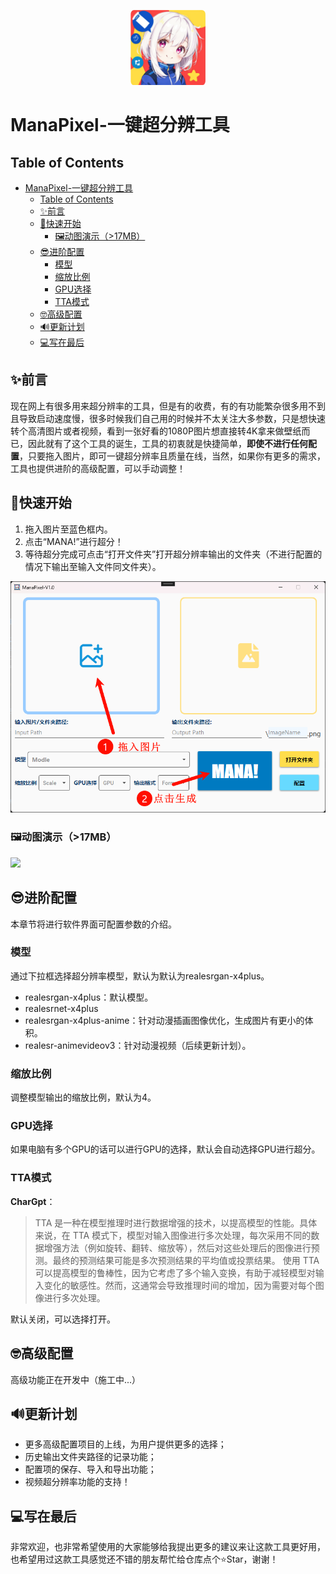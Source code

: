 <p align="center">
  <img src="https://raw.githubusercontent.com/isNineSun/img_repository/main/00125-1369921032-smile%2C1girl%2Cchild%2Cavatar%20icon%2Cflat%20color%2Cwhite%20hair%2Cicon%20_(computing_)%2C.png" height=120>
</p>

# ManaPixel-一键超分辨工具

## Table of Contents
- [ManaPixel-一键超分辨工具](#manapixel-一键超分辨工具)
  - [Table of Contents](#table-of-contents)
  - [✨前言](#前言)
  - [🚀快速开始](#快速开始)
    - [🖼️动图演示（\>17MB）](#️动图演示17mb)
  - [😎进阶配置](#进阶配置)
    - [模型](#模型)
    - [缩放比例](#缩放比例)
    - [GPU选择](#gpu选择)
    - [TTA模式](#tta模式)
  - [🤓高级配置](#高级配置)
  - [🔊更新计划](#更新计划)
  - [💻写在最后](#写在最后)


## ✨前言
现在网上有很多用来超分辨率的工具，但是有的收费，有的有功能繁杂很多用不到且导致启动速度慢，很多时候我们自己用的时候并不太关注大多参数，只是想快速转个高清图片或者视频，看到一张好看的1080P图片想直接转4K拿来做壁纸而已，因此就有了这个工具的诞生，工具的初衷就是快捷简单，**即使不进行任何配置**，只要拖入图片，即可一键超分辨率且质量在线，当然，如果你有更多的需求，工具也提供进阶的高级配置，可以手动调整！    

## 🚀快速开始
1. 拖入图片至蓝色框内。    
2. 点击“MANA!”进行超分！    
3. 等待超分完成可点击“打开文件夹”打开超分辨率输出的文件夹（不进行配置的情况下输出至输入文件同文件夹）。   
    
    

![](https://raw.githubusercontent.com/isNineSun/img_repository/main/PixPin_2024-01-25_23-42-47.png)    

### 🖼️动图演示（>17MB）
![](https://raw.githubusercontent.com/isNineSun/img_repository/main/PixPin_2024-01-27_00-43-16.gif)    

## 😎进阶配置
本章节将进行软件界面可配置参数的介绍。    
### 模型
通过下拉框选择超分辨率模型，默认为默认为realesrgan-x4plus。
* realesrgan-x4plus：默认模型。
* realesrnet-x4plus
* realesrgan-x4plus-anime：针对动漫插画图像优化，生成图片有更小的体积。
* realesr-animevideov3：针对动漫视频（后续更新计划）。    
### 缩放比例
调整模型输出的缩放比例，默认为4。
### GPU选择
如果电脑有多个GPU的话可以进行GPU的选择，默认会自动选择GPU进行超分。
### TTA模式
**CharGpt**：
> TTA 是一种在模型推理时进行数据增强的技术，以提高模型的性能。具体来说，在 TTA 模式下，模型对输入图像进行多次处理，每次采用不同的数据增强方法（例如旋转、翻转、缩放等），然后对这些处理后的图像进行预测。最终的预测结果可能是多次预测结果的平均值或投票结果。
使用 TTA 可以提高模型的鲁棒性，因为它考虑了多个输入变换，有助于减轻模型对输入变化的敏感性。然而，这通常会导致推理时间的增加，因为需要对每个图像进行多次处理。

默认关闭，可以选择打开。    

## 🤓高级配置
高级功能正在开发中（施工中...）    

## 🔊更新计划
* 更多高级配置项目的上线，为用户提供更多的选择；
* 历史输出文件夹路径的记录功能；
* 配置项的保存、导入和导出功能；
* 视频超分辨率功能的支持！

## 💻写在最后
非常欢迎，也非常希望使用的大家能够给我提出更多的建议来让这款工具更好用，也希望用过这款工具感觉还不错的朋友帮忙给仓库点个⭐Star，谢谢！